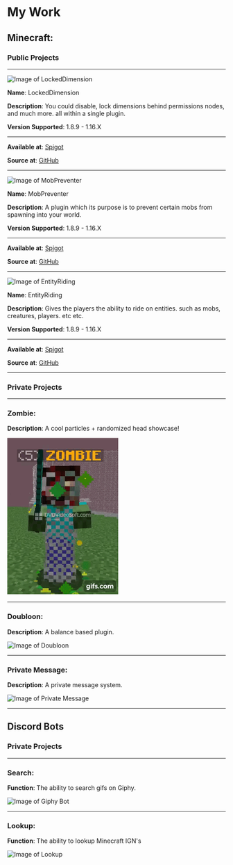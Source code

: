 # My Work

## Minecraft:

### Public Projects

---

![Image of LockedDimension](https://cdn.discordapp.com/attachments/772170600033681419/772170644771176458/LockedDimension_bannar.png) 


**Name**: LockedDimension

**Description**: You could disable, lock dimensions behind permissions nodes, and much more. all within a single plugin.​

**Version Supported**: 1.8.9 - 1.16.X

--- 

**Available at**: [Spigot](https://www.spigotmc.org/resources/lockeddimension-1-8-8-1-16-3-have-freedom-over-your-dimensions.84331/)

**Source at**: [GitHub](https://github.com/Tofpu/LockedDimension)



---

![Image of MobPreventer](https://cdn.discordapp.com/attachments/772170600033681419/772171440756883496/mobpreventer_banner.png)

**Name**: MobPreventer

**Description**: A plugin which its purpose is to prevent certain mobs from spawning into your world.​

**Version Supported**: 1.8.9 - 1.16.X

---

**Available at**: [Spigot](https://www.spigotmc.org/resources/mobpreventer-1-8-8-1-16-3-prevent-mobs-from-spawning-into-your-world.84308/)

**Source at**: [GitHub](https://github.com/Tofpu/MobPreventer)

---

![Image of EntityRiding](https://cdn.discordapp.com/attachments/772170600033681419/772171802767523840/entityriding_bannar.png)

**Name**: EntityRiding

**Description**: Gives the players the ability to ride on entities. such as mobs, creatures, players. etc etc.​

**Version Supported**: 1.8.9 - 1.16.X

---

**Available at**: [Spigot](https://www.spigotmc.org/resources/entityriding-1-8-8-1-16-3-let-your-players-enjoy-the-view.84332/)

**Source at**: [GitHub](https://github.com/Tofpu/EntityRiding)

---

### Private Projects

---
### Zombie:
**Description**: A cool particles + randomized head showcase!

![Image of Doubloon](media/zombie.gif)

---

### Doubloon:
**Description**: A balance based plugin.

![Image of Doubloon](https://cdn.discordapp.com/attachments/772170600033681419/772225431024828416/unknown_2.png)

---

### Private Message:
**Description**: A private message system.

![Image of Private Message](https://cdn.discordapp.com/attachments/772170600033681419/772226288857120768/unknown_3.png)

---

## Discord Bots
### Private Projects
---
### Search:
**Function**: The ability to search gifs on Giphy.

![Image of Giphy Bot](https://cdn.discordapp.com/attachments/772170600033681419/772176842576494622/unknown_1.png)

---
### Lookup:
**Function**: The ability to lookup Minecraft IGN's

![Image of Lookup](https://cdn.discordapp.com/attachments/772170600033681419/772179259379941396/cd3897b4-3135-4805-81b9-0954810b186f.png)
